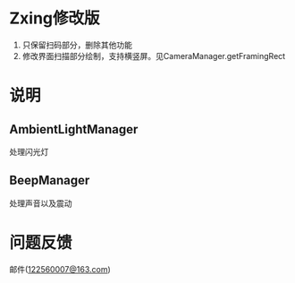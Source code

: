 # Zxing修改版
1. 只保留扫码部分，删除其他功能
2. 修改界面扫描部分绘制，支持横竖屏。见CameraManager.getFramingRect

# 说明
## AmbientLightManager
处理闪光灯

## BeepManager
处理声音以及震动

# 问题反馈
邮件(122560007@163.com)